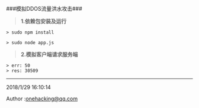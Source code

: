 ###模拟DDOS流量洪水攻击###

>**1.依赖包安装及运行**

	> sudo npm install
	
	> sudo node app.js


>**2.模拟客户端请求服务端**

	> err: 50
	> res: 30509


----------
2018/1/29 16:10:14

Author :onehacking@qq.com